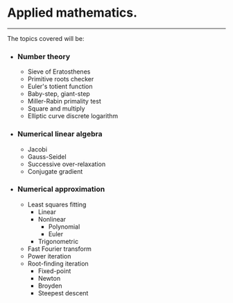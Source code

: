 # Applied mathematics.
- - -
The topics covered will be:
- ### Number theory
  - Sieve of Eratosthenes
  - Primitive roots checker
  - Euler's totient function
  - Baby-step, giant-step
  - Miller-Rabin primality test
  - Square and multiply
  - Elliptic curve discrete logarithm
- ### Numerical linear algebra
  - Jacobi
  - Gauss-Seidel
  - Successive over-relaxation
  - Conjugate gradient
- ### Numerical approximation
  - Least squares fitting
    - Linear
    - Nonlinear
      - Polynomial
      - Euler
    - Trigonometric
  - Fast Fourier transform
  - Power iteration
  - Root-finding iteration
    - Fixed-point
    - Newton
    - Broyden
    - Steepest descent

